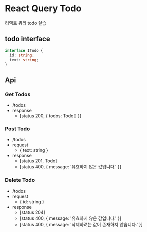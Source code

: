 # React Query Todo

리액트 쿼리 todo 실습

## todo interface

```ts
interface ITodo {
  id: string;
  text: string;
}
```

## Api

### Get Todos

- /todos
- response
  - [status 200, { todos: Todo[] }]

### Post Todo

- /todos
- request
  - { text: string }
- response
  - [status 201, Todo]
  - [status 400, { message: '유효하지 않은 값입니다.' }]

### Delete Todo

- /todos
- request
  - { id: string }
- response
  - [status 204]
  - [status 400, { message: '유효하지 않은 값입니다.' }]
  - [status 400, { message: '삭제하려는 값이 존재하지 않습니다.' }]

